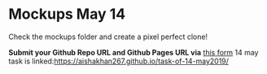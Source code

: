 # Mockups May 14

Check the mockups folder and create a pixel perfect clone! 

**Submit your Github Repo URL and Github Pages URL via**  [this form](https://forms.gle/bfZU2NkPr8H6vsy57)
14 may task is linked:https://aishakhan267.github.io/task-of-14-may2019/

